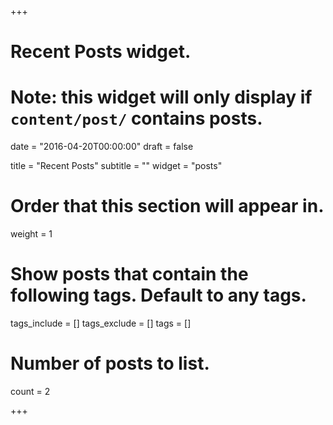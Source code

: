 +++
# Recent Posts widget.
# Note: this widget will only display if `content/post/` contains posts.

date = "2016-04-20T00:00:00"
draft = false

title = "Recent Posts"
subtitle = ""
widget = "posts"

# Order that this section will appear in.
weight = 1

# Show posts that contain the following tags. Default to any tags.
tags_include = []
tags_exclude = []
tags = []

# Number of posts to list.
count = 2

+++
